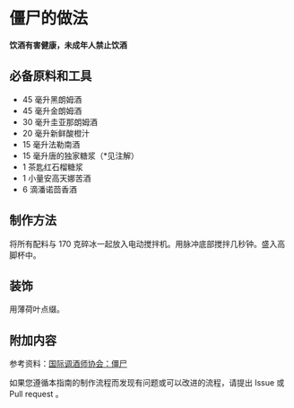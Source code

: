 
# 僵尸的做法

**饮酒有害健康，未成年人禁止饮酒**

## 必备原料和工具

- 45 毫升黑朗姆酒 
- 45 毫升金朗姆酒 
- 30 毫升圭亚那朗姆酒 
- 20 毫升新鲜酸橙汁 
- 15 毫升法勒南酒 
- 15 毫升唐的独家糖浆（*见注解）
- 1 茶匙红石榴糖浆 
- 1 小量安高天娜苦酒 
- 6 滴潘诺茴香酒


## 制作方法

将所有配料与 170 克碎冰一起放入电动搅拌机。用脉冲底部搅拌几秒钟。盛入高脚杯中。

## 装饰

用薄荷叶点缀。

## 附加内容

参考资料：[国际调酒师协会：僵尸](https://iba-world.com/zombie/)

如果您遵循本指南的制作流程而发现有问题或可以改进的流程，请提出 Issue 或 Pull request 。
